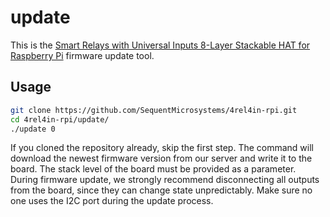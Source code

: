 # update

This is the [Smart Relays with Universal Inputs 8-Layer Stackable HAT for Raspberry Pi](https://sequentmicrosystems.com/products/smart-relays-with-universal-inputs-for-raspberry-pi) firmware update tool.

## Usage

```bash
git clone https://github.com/SequentMicrosystems/4rel4in-rpi.git
cd 4rel4in-rpi/update/
./update 0
```

If you cloned the repository already, skip the first step. 
The command will download the newest firmware version from our server and write it to the board.
The stack level of the board must be provided as a parameter. 
During firmware update, we strongly recommend disconnecting all outputs from the board, since they can change state unpredictably. Make sure no one uses the I2C port during the update process. 
